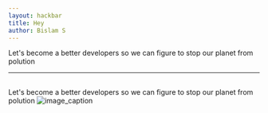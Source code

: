 ```yaml
---
layout: hackbar
title: Hey
author: Bislam S
---
```


Let's become a better developers so we can figure to stop our planet from polution

---

## <!-- Your MESSAGE on climate change -->
Let's become a better developers so we can figure to stop our planet from polution
![image_caption]({{site.baseurl}}/assets/images/bislam.jpg)
